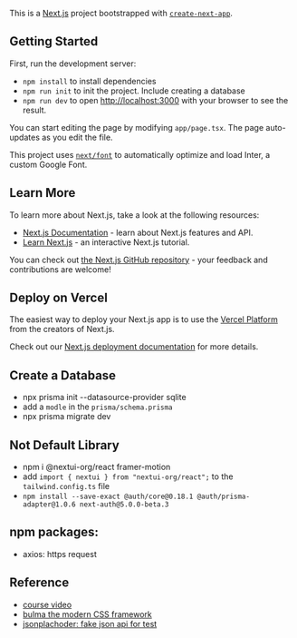This is a [Next.js](https://nextjs.org/) project bootstrapped with [`create-next-app`](https://github.com/vercel/next.js/tree/canary/packages/create-next-app).

## Getting Started

First, run the development server:

- `npm install` to install dependencies
- `npm run init` to init the project. Include creating a database
- `npm run dev` to open [http://localhost:3000](http://localhost:3000) with your browser to see the result.

You can start editing the page by modifying `app/page.tsx`. The page auto-updates as you edit the file.

This project uses [`next/font`](https://nextjs.org/docs/basic-features/font-optimization) to automatically optimize and load Inter, a custom Google Font.

## Learn More

To learn more about Next.js, take a look at the following resources:

- [Next.js Documentation](https://nextjs.org/docs) - learn about Next.js features and API.
- [Learn Next.js](https://nextjs.org/learn) - an interactive Next.js tutorial.

You can check out [the Next.js GitHub repository](https://github.com/vercel/next.js/) - your feedback and contributions are welcome!

## Deploy on Vercel

The easiest way to deploy your Next.js app is to use the [Vercel Platform](https://vercel.com/new?utm_medium=default-template&filter=next.js&utm_source=create-next-app&utm_campaign=create-next-app-readme) from the creators of Next.js.

Check out our [Next.js deployment documentation](https://nextjs.org/docs/deployment) for more details.

## Create a Database
- npx prisma init --datasource-provider sqlite
- add a `modle` in the `prisma/schema.prisma`
- npx prisma migrate dev

## Not Default Library
- npm i @nextui-org/react framer-motion
- add `import { nextui } from "nextui-org/react";` to the `tailwind.config.ts` file
- `npm install --save-exact @auth/core@0.18.1 @auth/prisma-adapter@1.0.6 next-auth@5.0.0-beta.3`

## npm packages:
- axios: https request

## Reference
- [course video](https://www.bilibili.com/video/BV1Fj411j72B?p=1&vd_source=da23da82658adda9cbdfd045a9e6daf7)
- [bulma the modern CSS framework](https://bulma.io/)
- [jsonplachoder: fake json api for test](https://jsonplaceholder.typicode.com/)
